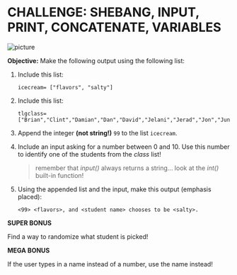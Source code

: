 # CHALLENGE: SHEBANG, INPUT, PRINT, CONCATENATE, VARIABLES

![picture](https://i.kym-cdn.com/photos/images/newsfeed/000/922/014/7e4.jpg)

**Objective:** Make the following output using the following list:

1. Include this list: 
    
    ```
    icecream= ["flavors", "salty"] 
    ```

2. Include this list:

    ```
    tlgclass= ["Brian","Clint","Damian","Dan","David","Jelani","Jerad","Jon","Jun","Mark","Max"]
    ```
    
3. Append the integer **(not string!)** `99` to the list `icecream`.

4. Include an input asking for a number between 0 and 10. Use this number to identify one of the students from the *class* list!
    > remember that *input()* always returns a string... look at the *int()* built-in function!

5. Using the appended list and the input, make this output (emphasis placed):

   ```
   <99> <flavors>, and <student name> chooses to be <salty>.
   ```

**SUPER BONUS**

Find a way to randomize what student is picked!

**MEGA BONUS**

If the user types in a name instead of a number, use the name instead!
